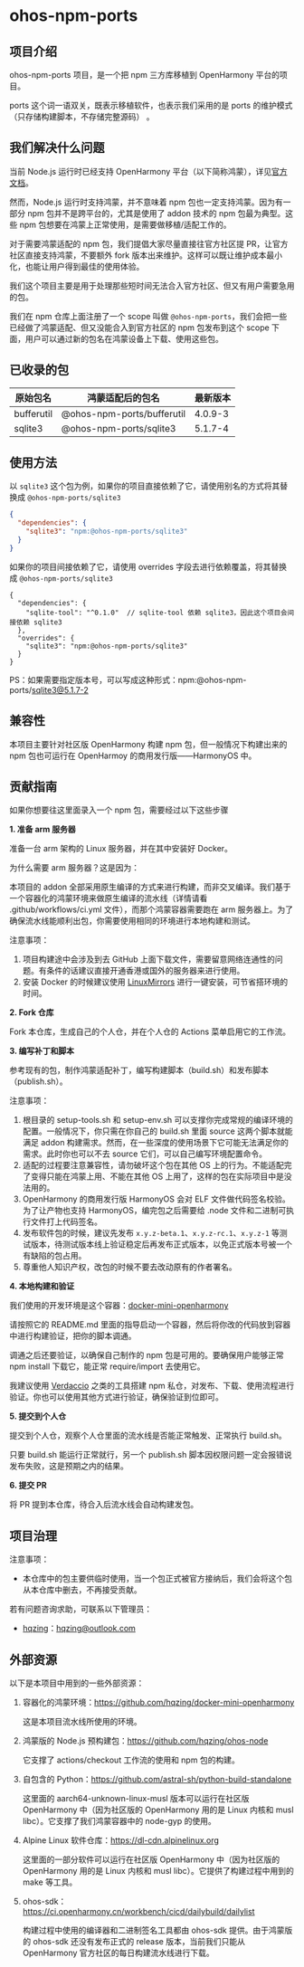 # ohos-npm-ports

## 项目介绍

ohos-npm-ports 项目，是一个把 npm 三方库移植到 OpenHarmony 平台的项目。

ports 这个词一语双关，既表示移植软件，也表示我们采用的是 ports 的维护模式（只存储构建脚本，不存储完整源码） 。

## 我们解决什么问题

当前 Node.js 运行时已经支持 OpenHarmony 平台（以下简称鸿蒙），详见[官方文档](https://github.com/nodejs/node/blob/main/BUILDING.md)。

然而，Node.js 运行时支持鸿蒙，并不意味着 npm 包也一定支持鸿蒙。因为有一部分 npm 包并不是跨平台的，尤其是使用了 addon 技术的 npm 包最为典型。这些 npm 包想要在鸿蒙上正常使用，是需要做移植/适配工作的。

对于需要鸿蒙适配的 npm 包，我们提倡大家尽量直接往官方社区提 PR，让官方社区直接支持鸿蒙，不要额外 fork 版本出来维护。这样可以既让维护成本最小化，也能让用户得到最佳的使用体验。

我们这个项目主要是用于处理那些短时间无法合入官方社区、但又有用户需要急用的包。

我们在 npm 仓库上面注册了一个 scope 叫做  `@ohos-npm-ports`，我们会把一些已经做了鸿蒙适配、但又没能合入到官方社区的 npm 包发布到这个 scope 下面，用户可以通过新的包名在鸿蒙设备上下载、使用这些包。

## 已收录的包

| 原始包名                                | 鸿蒙适配后的包名                                      | 最新版本                                    |
| --------------------------------------  | ----------------------------------------------------- | ------------------------------------------- | 
| bufferutil                              | @ohos-npm-ports/bufferutil                            | 4.0.9-3                                     |
| sqlite3                                 | @ohos-npm-ports/sqlite3                               | 5.1.7-4                                     |

## 使用方法

以 `sqlite3` 这个包为例，如果你的项目直接依赖了它，请使用别名的方式将其替换成 `@ohos-npm-ports/sqlite3`
```json
{
  "dependencies": {
    "sqlite3": "npm:@ohos-npm-ports/sqlite3"
  }
}
```

如果你的项目间接依赖了它，请使用 overrides 字段去进行依赖覆盖，将其替换成 `@ohos-npm-ports/sqlite3`
```json5
{
  "dependencies": {
    "sqlite-tool": "^0.1.0"  // sqlite-tool 依赖 sqlite3，因此这个项目会间接依赖 sqlite3
  },
  "overrides": {
    "sqlite3": "npm:@ohos-npm-ports/sqlite3"
  }
}
```

PS：如果需要指定版本号，可以写成这种形式：npm:@ohos-npm-ports/sqlite3@5.1.7-2

## 兼容性

本项目主要针对社区版 OpenHarmony 构建 npm 包，但一般情况下构建出来的 npm 包也可运行在 OpenHarmoy 的商用发行版——HarmonyOS 中。

## 贡献指南

如果你想要往这里面录入一个 npm 包，需要经过以下这些步骤

**1\. 准备 arm 服务器**

准备一台 arm 架构的 Linux 服务器，并在其中安装好 Docker。

为什么需要 arm 服务器？这是因为：

本项目的 addon 全部采用原生编译的方式来进行构建，而非交叉编译。我们基于一个容器化的鸿蒙环境来做原生编译的流水线（详情请看 .github/workflows/ci.yml 文件），而那个鸿蒙容器需要跑在 arm 服务器上。为了确保流水线能顺利出包，你需要使用相同的环境进行本地构建和测试。

注意事项：
1. 项目构建途中会涉及到去 GitHub 上面下载文件，需要留意网络连通性的问题。有条件的话建议直接开通香港或国外的服务器来进行使用。
2. 安装 Docker 的时候建议使用 [LinuxMirrors](https://github.com/SuperManito/LinuxMirrors) 进行一键安装，可节省搭环境的时间。

**2\. Fork 仓库**

Fork 本仓库，生成自己的个人仓，并在个人仓的 Actions 菜单启用它的工作流。

**3\. 编写补丁和脚本**

参考现有的包，制作鸿蒙适配补丁，编写构建脚本（build.sh）和发布脚本（publish.sh）。

注意事项：
1. 根目录的 setup-tools.sh 和 setup-env.sh 可以支撑你完成常规的编译环境的配置。一般情况下，你只需在你自己的 build.sh 里面 source 这两个脚本就能满足 addon 构建需求。然而，在一些深度的使用场景下它可能无法满足你的需求。此时你也可以不去 source 它们，可以自己编写环境配置命令。
2. 适配的过程要注意兼容性，请勿破坏这个包在其他 OS 上的行为。不能适配完了变得只能在鸿蒙上用、不能在其他 OS 上用了，这样的包在实际项目中是没法用的。
3. OpenHarmony 的商用发行版 HarmonyOS 会对 ELF 文件做代码签名校验。为了让产物也支持 HarmonyOS，编完包之后需要给 .node 文件和二进制可执行文件打上代码签名。
4. 发布软件包的时候，建议先发布 `x.y.z-beta.1`、`x.y.z-rc.1`、`x.y.z-1` 等测试版本，待测试版本线上验证稳定后再发布正式版本，以免正式版本号被一个有缺陷的包占用。
5. 尊重他人知识产权，改包的时候不要去改动原有的作者署名。

**4\. 本地构建和验证**

我们使用的开发环境是这个容器：[docker-mini-openharmony](https://github.com/hqzing/docker-mini-openharmony)

请按照它的 README.md 里面的指导启动一个容器，然后将你改的代码放到容器中进行构建验证，把你的脚本调通。

调通之后还要验证，以确保自己制作的 npm 包是可用的。要确保用户能够正常 npm install 下载它，能正常 require/import 去使用它。

我建议使用 [Verdaccio](https://github.com/verdaccio/verdaccio) 之类的工具搭建 npm 私仓，对发布、下载、使用流程进行验证。你也可以使用其他方式进行验证，确保验证到位即可。

**5\. 提交到个人仓**

提交到个人仓，观察个人仓里面的流水线是否能正常触发、正常执行 build.sh。

只要 build.sh 能运行正常就行，另一个 publish.sh 脚本因权限问题一定会报错说发布失败，这是预期之内的结果。

**6\. 提交 PR**

将 PR 提到本仓库，待合入后流水线会自动构建发包。

## 项目治理

注意事项：
- 本仓库中的包主要供临时使用，当一个包正式被官方接纳后，我们会将这个包从本仓库中删去，不再接受贡献。

若有问题咨询求助，可联系以下管理员：
- [hqzing](https://github.com/hqzing)：hqzing@outlook.com

## 外部资源
以下是本项目中用到的一些外部资源：
1. 容器化的鸿蒙环境：https://github.com/hqzing/docker-mini-openharmony

   这是本项目流水线所使用的环境。
   
2. 鸿蒙版的 Node.js 预构建包：https://github.com/hqzing/ohos-node

   它支撑了 actions/checkout 工作流的使用和 npm 包的构建。

3. 自包含的 Python：https://github.com/astral-sh/python-build-standalone

   这里面的 aarch64-unknown-linux-musl 版本可以运行在社区版 OpenHarmony 中（因为社区版的 OpenHarmony 用的是 Linux 内核和 musl libc）。它支撑了我们鸿蒙容器中的 node-gyp 的使用。

4. Alpine Linux 软件仓库：https://dl-cdn.alpinelinux.org

   这里面的一部分软件可以运行在社区版 OpenHarmony 中（因为社区版的 OpenHarmony 用的是 Linux 内核和 musl libc）。它提供了构建过程中用到的 make 等工具。

5. ohos-sdk：https://ci.openharmony.cn/workbench/cicd/dailybuild/dailylist

   构建过程中使用的编译器和二进制签名工具都由 ohos-sdk 提供。由于鸿蒙版的 ohos-sdk 还没有发布正式的 release 版本，当前我们只能从 OpenHarmony 官方社区的每日构建流水线进行下载。
